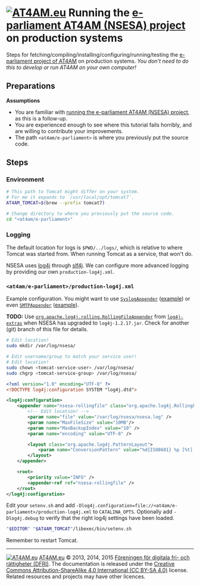 # [![AT4AM.eu](https://at4am.eu/resource/image/logo/at4ameu-32x32.jpg)](https://at4am.eu/) Running the [e-parliament AT4AM (NSESA) project](https://github.com/e-parliament) on production systems

Steps for fetching/compiling/installing/configuring/running/testing the [e-parliament project of AT4AM](https://github.com/e-parliament) on production systems. *You don't need to do this to develop or run AT4AM on your own computer!*


## Preparations

**Assumptions**

- You are familiar with [running the e-parliament AT4AM (NSESA) project](https://github.com/at4ameu/at4am-documentation/blob/master/docs/running-e-parliament-at4am.md), as this is a follow-up.
- You are experienced enough to see where this tutorial fails horribly, and are willing to contribute your improvements.
- The path `<at4am/e-parliament>` is where you previously put the source code.



## Steps

### Environment

```bash
# This path to Tomcat might differ on your system.
# For me it expands to `/usr/local/opt/tomcat7`.
AT4AM_TOMCAT=$(brew --prefix tomcat7)

# Change directory to where you previously put the source code.
cd "<at4am/e-parliament>"
```

### Logging

The default location for logs is `$PWD/../logs/`, which is relative to where Tomcat was started from. When running Tomcat as a service, that won't do.

NSESA uses [log4j](https://logging.apache.org/log4j/) through [slf4j](http://www.slf4j.org/). We can configure more advanced logging by providing our own `production-log4j.xml`.

### `<at4am/e-parliament>/production-log4j.xml`

Example configuration. You might want to use [`SyslogAppender`](https://logging.apache.org/log4j/1.2/apidocs/org/apache/log4j/net/SyslogAppender.html) ([example](https://wiki.apache.org/logging-log4j/syslog)) or even [`SMTPAppender`](https://logging.apache.org/log4j/1.2/apidocs/org/apache/log4j/net/SMTPAppender.html) ([example](https://wiki.apache.org/logging-log4j/SMTPAppender)).

**TODO:** Use [`org.apache.log4j.rolling.RollingFileAppender`](https://logging.apache.org/log4j/extras/apidocs/org/apache/log4j/rolling/RollingFileAppender.html) from [`log4j-extras`](https://logging.apache.org/log4j/extras/) when NSESA has upgraded to `log4j-1.2.17.jar`. Check for another (git) branch of this file for details.


```bash
# Edit location!
sudo mkdir /var/log/nsesa/

# Edit username/group to match your service user!
# Edit location!
sudo chown <tomcat-service-user> /var/log/nsesa/
sudo chgrp <tomcat-service-group> /var/log/nsesa/
```


```xml
<?xml version="1.0" encoding="UTF-8" ?>
<!DOCTYPE log4j:configuration SYSTEM "log4j.dtd">

<log4j:configuration>
    <appender name="nsesa-rollingfile" class="org.apache.log4j.RollingFileAppender">
        <!-- Edit location! -->
        <param name="file" value="/var/log/nsesa/nsesa.log" />
        <param name="MaxFileSize" value="10MB"/>
		<param name="MaxBackupIndex" value="10" />
        <param name="encoding" value="UTF-8" />

        <layout class="org.apache.log4j.PatternLayout">
            <param name="ConversionPattern" value="%d{ISO8601} %p [%t] %c{2}: %m%n"/>
        </layout>
    </appender>

    <root>
        <priority value="INFO" />
        <appender-ref ref="nsesa-rollingfile" />
    </root>
</log4j:configuration>
```

Edit your `setenv.sh` and add `-Dlog4j.configuration=file://<at4am/e-parliament>/production-log4j.xml` to `CATALINA_OPTS`. Optionally add `-Dlog4j.debug` to verify that the right log4j settings have been loaded.

```bash
"$EDITOR" "$AT4AM_TOMCAT"/libexec/bin/setenv.sh
```

Remember to restart Tomcat.



---

[![AT4AM.eu](https://at4am.eu/resource/image/logo/at4ameu-16x16.jpg)](https://at4am.eu/) [AT4AM.eu](https://at4am.eu/) &copy; 2013, 2014, 2015 [Föreningen för digitala fri- och rättigheter (DFRI)](https://dfri.se/). The documentation is released under the [Creative Commons Attribution-ShareAlike 4.0 International (CC BY-SA 4.0)](https://creativecommons.org/licenses/by-sa/4.0/) license. Related resources and projects may have other licences.
